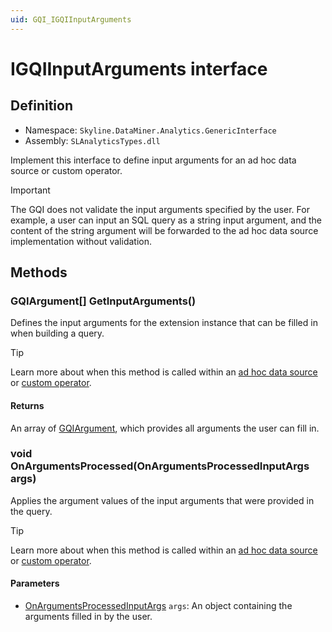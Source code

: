 ```yaml
---
uid: GQI_IGQIInputArguments
---
```


# IGQIInputArguments interface

## Definition

- Namespace: `Skyline.DataMiner.Analytics.GenericInterface`
- Assembly: `SLAnalyticsTypes.dll`

Implement this interface to define input arguments for an ad hoc data source or custom operator.

> [!IMPORTANT]
> The GQI does not validate the input arguments specified by the user. For example, a user can input an SQL query as a string input argument, and the content of the string argument will be forwarded to the ad hoc data source implementation without validation.

## Methods

### GQIArgument[] GetInputArguments()

Defines the input arguments for the extension instance that can be filled in when building a query.

> [!TIP]
> Learn more about when this method is called within an [ad hoc data source](xref:Ad_hoc_Life_cycle#getinputarguments) or [custom operator](xref:CO_Life_cycle#getinputarguments).

#### Returns

An array of [GQIArgument](xref:GQI_GQIArgument), which provides all arguments the user can fill in.

### void OnArgumentsProcessed(OnArgumentsProcessedInputArgs args)

Applies the argument values of the input arguments that were provided in the query.

> [!TIP]
> Learn more about when this method is called within an [ad hoc data source](xref:Ad_hoc_Life_cycle#onargumentsprocessed) or [custom operator](xref:CO_Life_cycle#onargumentsprocessed).

#### Parameters

- [OnArgumentsProcessedInputArgs](xref:GQI_OnArgumentsProcessedInputArgs) `args`: An object containing the arguments filled in by the user.
